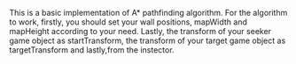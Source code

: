 This is a basic implementation of A* pathfinding algorithm. For the algorithm to work, firstly,
you should set your wall positions, mapWidth and mapHeight according to your need. Lastly,
the transform of your seeker game object as startTransform, the transform of your target 
game object as targetTransform and lastly,from the instector. 
